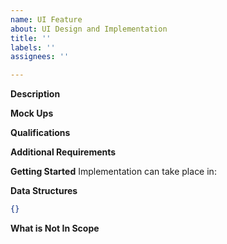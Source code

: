 ```yaml
---
name: UI Feature
about: UI Design and Implementation
title: ''
labels: ''
assignees: ''

---
```


**Description**

**Mock Ups**

**Qualifications**

**Additional Requirements**

**Getting Started**
Implementation can take place in: 

**Data Structures**

```json
{}
```

**What is Not In Scope**

